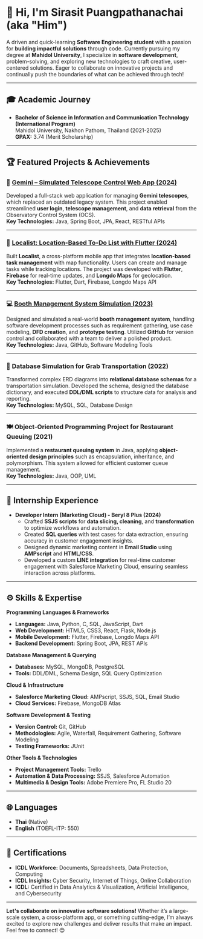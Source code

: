 # 👋 Hi, I'm Sirasit Puangpathanachai (aka "Him")

A driven and quick-learning **Software Engineering student** with a passion for **building impactful solutions** through code. Currently pursuing my degree at **Mahidol University**, I specialize in **software development**, problem-solving, and exploring new technologies to craft creative, user-centered solutions. Eager to collaborate on innovative projects and continually push the boundaries of what can be achieved through tech!

---

## 🎓 Academic Journey
- **Bachelor of Science in Information and Communication Technology (International Program)**  
  Mahidol University, Nakhon Pathom, Thailand (2021-2025)  
  **GPAX:** 3.74 (Merit Scholarship)
  
---

## 🏆 Featured Projects & Achievements

### 🚀 **[Gemini – Simulated Telescope Control Web App (2024)](https://github.com/aritsulynn/Gemini-Esanlamsing-Backend)**  
Developed a full-stack web application for managing **Gemini telescopes**, which replaced an outdated legacy system. This project enabled streamlined **user login**, **telescope management**, and **data retrieval** from the Observatory Control System (OCS).  
**Key Technologies:** Java, Spring Boot, JPA, React, RESTful APIs

---

### 📍 **[Localist: Location-Based To-Do List with Flutter (2024)](https://github.com/aritsulynn/localist)**  
Built **Localist**, a cross-platform mobile app that integrates **location-based task management** with map functionality. Users can create and manage tasks while tracking locations. The project was developed with **Flutter**, **Firebase** for real-time updates, and **Longdo Maps** for geolocation.  
**Key Technologies:** Flutter, Dart, Firebase, Longdo Maps API

---

### 💻 **[Booth Management System Simulation (2023)](https://github.com/ICT-Mahidol/2023-ITCS371-1-TAN-TAN-)**  
Designed and simulated a real-world **booth management system**, handling software development processes such as requirement gathering, use case modeling, **DFD creation**, and **prototype testing**. Utilized **GitHub** for version control and collaborated with a team to deliver a polished product.  
**Key Technologies:** Java, GitHub, Software Modeling Tools

---

### 🚌 **Database Simulation for Grab Transportation (2022)**  
Transformed complex ERD diagrams into **relational database schemas** for a transportation simulation. Developed the schema, designed the database dictionary, and executed **DDL/DML scripts** to structure data for analysis and reporting.  
**Key Technologies:** MySQL, SQL, Database Design

---

### 🍽 **Object-Oriented Programming Project for Restaurant Queuing (2021)**  
Implemented a **restaurant queuing system** in Java, applying **object-oriented design principles** such as encapsulation, inheritance, and polymorphism. This system allowed for efficient customer queue management.  
**Key Technologies:** Java, OOP, UML

---

## 💼 Internship Experience

- **Developer Intern (Marketing Cloud) - Beryl 8 Plus (2024)**  
  - Crafted **SSJS scripts** for **data slicing, cleaning**, and **transformation** to optimize workflows and automation.  
  - Created **SQL queries** with test cases for data extraction, ensuring accuracy in customer engagement insights.  
  - Designed dynamic marketing content in **Email Studio** using **AMPscript** and **HTML/CSS**.  
  - Developed a custom **LINE integration** for real-time customer engagement with Salesforce Marketing Cloud, ensuring seamless interaction across platforms.  

---

## ⚙️ Skills & Expertise

**Programming Languages & Frameworks**
- **Languages:** Java, Python, C, SQL, JavaScript, Dart  
- **Web Development:** HTML5, CSS3, React, Flask, Node.js  
- **Mobile Development:** Flutter, Firebase, Longdo Maps API  
- **Backend Development:** Spring Boot, JPA, REST APIs

**Database Management & Querying**
- **Databases:** MySQL, MongoDB, PostgreSQL  
- **Tools:** DDL/DML, Schema Design, SQL Query Optimization

**Cloud & Infrastructure**
- **Salesforce Marketing Cloud:** AMPscript, SSJS, SQL, Email Studio  
- **Cloud Services:** Firebase, MongoDB Atlas

**Software Development & Testing**
- **Version Control:** Git, GitHub  
- **Methodologies:** Agile, Waterfall, Requirement Gathering, Software Modeling  
- **Testing Frameworks:** JUnit

**Other Tools & Technologies**
- **Project Management Tools:** Trello  
- **Automation & Data Processing:** SSJS, Salesforce Automation  
- **Multimedia & Design Tools:** Adobe Premiere Pro, FL Studio 20

---

## 🌐 Languages

- **Thai** (Native)  
- **English** (TOEFL-ITP: 550)

---

## 🏅 Certifications

- **ICDL Workforce:** Documents, Spreadsheets, Data Protection, Computing  
- **ICDL Insights:** Cyber Security, Internet of Things, Online Collaboration  
- **ICDL:** Certified in Data Analytics & Visualization, Artificial Intelligence, and Cybersecurity

---

**Let's collaborate on innovative software solutions!** Whether it’s a large-scale system, a cross-platform app, or something cutting-edge, I’m always excited to explore new challenges and deliver results that make an impact. Feel free to connect! 😊
